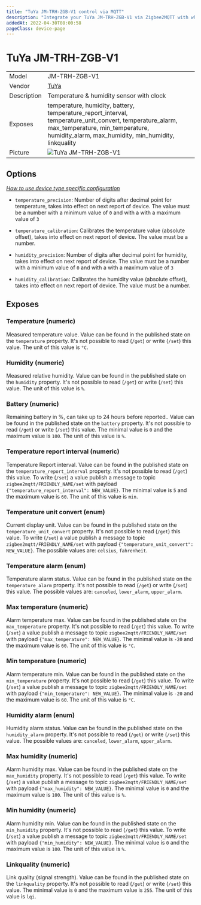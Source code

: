 ```yaml
---
title: "TuYa JM-TRH-ZGB-V1 control via MQTT"
description: "Integrate your TuYa JM-TRH-ZGB-V1 via Zigbee2MQTT with whatever smart home infrastructure you are using without the vendor's bridge or gateway."
addedAt: 2022-04-30T08:00:58
pageClass: device-page
---
```


<!-- !!!! -->
<!-- ATTENTION: This file is auto-generated through docgen! -->
<!-- You can only edit the "Notes"-Section between the two comment lines "Notes BEGIN" and "Notes END". -->
<!-- Do not use h1 or h2 heading within "## Notes"-Section. -->
<!-- !!!! -->

# TuYa JM-TRH-ZGB-V1

|     |     |
|-----|-----|
| Model | JM-TRH-ZGB-V1  |
| Vendor  | [TuYa](/supported-devices/#v=TuYa)  |
| Description | Temperature & humidity sensor with clock |
| Exposes | temperature, humidity, battery, temperature_report_interval, temperature_unit_convert, temperature_alarm, max_temperature, min_temperature, humidity_alarm, max_humidity, min_humidity, linkquality |
| Picture | ![TuYa JM-TRH-ZGB-V1](https://www.zigbee2mqtt.io/images/devices/JM-TRH-ZGB-V1.jpg) |


<!-- Notes BEGIN: You can edit here. Add "## Notes" headline if not already present. -->


<!-- Notes END: Do not edit below this line -->



## Options
*[How to use device type specific configuration](../guide/configuration/devices-groups.md#specific-device-options)*

* `temperature_precision`: Number of digits after decimal point for temperature, takes into effect on next report of device. The value must be a number with a minimum value of `0` and with a with a maximum value of `3`

* `temperature_calibration`: Calibrates the temperature value (absolute offset), takes into effect on next report of device. The value must be a number.

* `humidity_precision`: Number of digits after decimal point for humidity, takes into effect on next report of device. The value must be a number with a minimum value of `0` and with a with a maximum value of `3`

* `humidity_calibration`: Calibrates the humidity value (absolute offset), takes into effect on next report of device. The value must be a number.


## Exposes

### Temperature (numeric)
Measured temperature value.
Value can be found in the published state on the `temperature` property.
It's not possible to read (`/get`) or write (`/set`) this value.
The unit of this value is `°C`.

### Humidity (numeric)
Measured relative humidity.
Value can be found in the published state on the `humidity` property.
It's not possible to read (`/get`) or write (`/set`) this value.
The unit of this value is `%`.

### Battery (numeric)
Remaining battery in %, can take up to 24 hours before reported..
Value can be found in the published state on the `battery` property.
It's not possible to read (`/get`) or write (`/set`) this value.
The minimal value is `0` and the maximum value is `100`.
The unit of this value is `%`.

### Temperature report interval (numeric)
Temperature Report interval.
Value can be found in the published state on the `temperature_report_interval` property.
It's not possible to read (`/get`) this value.
To write (`/set`) a value publish a message to topic `zigbee2mqtt/FRIENDLY_NAME/set` with payload `{"temperature_report_interval": NEW_VALUE}`.
The minimal value is `5` and the maximum value is `60`.
The unit of this value is `min`.

### Temperature unit convert (enum)
Current display unit.
Value can be found in the published state on the `temperature_unit_convert` property.
It's not possible to read (`/get`) this value.
To write (`/set`) a value publish a message to topic `zigbee2mqtt/FRIENDLY_NAME/set` with payload `{"temperature_unit_convert": NEW_VALUE}`.
The possible values are: `celsius`, `fahrenheit`.

### Temperature alarm (enum)
Temperature alarm status.
Value can be found in the published state on the `temperature_alarm` property.
It's not possible to read (`/get`) or write (`/set`) this value.
The possible values are: `canceled`, `lower_alarm`, `upper_alarm`.

### Max temperature (numeric)
Alarm temperature max.
Value can be found in the published state on the `max_temperature` property.
It's not possible to read (`/get`) this value.
To write (`/set`) a value publish a message to topic `zigbee2mqtt/FRIENDLY_NAME/set` with payload `{"max_temperature": NEW_VALUE}`.
The minimal value is `-20` and the maximum value is `60`.
The unit of this value is `°C`.

### Min temperature (numeric)
Alarm temperature min.
Value can be found in the published state on the `min_temperature` property.
It's not possible to read (`/get`) this value.
To write (`/set`) a value publish a message to topic `zigbee2mqtt/FRIENDLY_NAME/set` with payload `{"min_temperature": NEW_VALUE}`.
The minimal value is `-20` and the maximum value is `60`.
The unit of this value is `°C`.

### Humidity alarm (enum)
Humidity alarm status.
Value can be found in the published state on the `humidity_alarm` property.
It's not possible to read (`/get`) or write (`/set`) this value.
The possible values are: `canceled`, `lower_alarm`, `upper_alarm`.

### Max humidity (numeric)
Alarm humidity max.
Value can be found in the published state on the `max_humidity` property.
It's not possible to read (`/get`) this value.
To write (`/set`) a value publish a message to topic `zigbee2mqtt/FRIENDLY_NAME/set` with payload `{"max_humidity": NEW_VALUE}`.
The minimal value is `0` and the maximum value is `100`.
The unit of this value is `%`.

### Min humidity (numeric)
Alarm humidity min.
Value can be found in the published state on the `min_humidity` property.
It's not possible to read (`/get`) this value.
To write (`/set`) a value publish a message to topic `zigbee2mqtt/FRIENDLY_NAME/set` with payload `{"min_humidity": NEW_VALUE}`.
The minimal value is `0` and the maximum value is `100`.
The unit of this value is `%`.

### Linkquality (numeric)
Link quality (signal strength).
Value can be found in the published state on the `linkquality` property.
It's not possible to read (`/get`) or write (`/set`) this value.
The minimal value is `0` and the maximum value is `255`.
The unit of this value is `lqi`.

